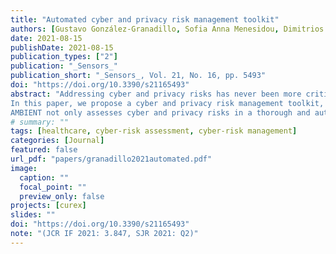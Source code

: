 ```yaml
---
title: "Automated cyber and privacy risk management toolkit"
authors: [Gustavo González-Granadillo, Sofia Anna Menesidou, Dimitrios Papamartzivanos, Ramon Romeu, Diana Navarro-Llobet, Caxton Okoh, Sokratis Nifakos, Christos Xenakis, Emmanouil Panaousis]
date: 2021-08-15
publishDate: 2021-08-15
publication_types: ["2"]
publication: "_Sensors_"
publication_short: "_Sensors_, Vol. 21, No. 16, pp. 5493"
doi: "https://doi.org/10.3390/s21165493"
abstract: "Addressing cyber and privacy risks has never been more critical for organisations. While a number of risk assessment methodologies and software tools are available, it is most often the case that one must, at least, integrate them into a holistic approach that combines several appropriate risk sources as input to risk mitigation tools. In addition, cyber risk assessment primarily investigates cyber risks as the consequence of vulnerabilities and threats that threaten assets of the investigated infrastructure. In fact, cyber risk assessment is decoupled from privacy impact assessment, which aims to detect privacy-specific threats and assess the degree of compliance with data protection legislation. Furthermore, a Privacy Impact Assessment (PIA) is conducted in a proactive manner during the design phase of a system, combining processing activities and their inter-dependencies with assets, vulnerabilities, real-time threats and Personally Identifiable Information (PII) that may occur during the dynamic life-cycle of systems.
In this paper, we propose a cyber and privacy risk management toolkit, called AMBIENT (AutoMated cyBer and prIvacy risk managEmeNt Toolkit) that addresses the above challenges by implementing and integrating three distinct software tools.
AMBIENT not only assesses cyber and privacy risks in a thorough and automated manner but it also offers decision-support capabilities, to recommend optimal safeguards using the well-known repository of the Center for Internet Security (CIS) Controls. To the best of our knowledge, AMBIENT is the first toolkit, in the academic literature, that brings together the aforementioned capabilities. To demonstrate its use, we have created a case scenario based on information about cyber attacks we have received from a healthcare organisation, as a reference sector that faces critical cyber and privacy threats."
# summary: ""
tags: [healthcare, cyber-risk assessment, cyber-risk management]
categories: [Journal]
featured: false
url_pdf: "papers/granadillo2021automated.pdf"
image:
  caption: ""
  focal_point: ""
  preview_only: false
projects: [curex]
slides: ""
doi: "https://doi.org/10.3390/s21165493"
note: "(JCR IF 2021: 3.847, SJR 2021: Q2)"
---
```

